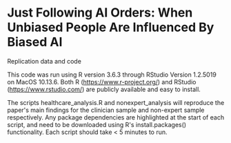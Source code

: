 # Just Following AI Orders: When Unbiased People Are Influenced By Biased AI

Replication data and code

This code was run using R version 3.6.3 through RStudio Version 1.2.5019 on MacOS 10.13.6. Both R (https://www.r-project.org/) and RStudio (https://www.rstudio.com/) are publicly available and easy to install.

The scripts healthcare_analysis.R and nonexpert_analysis will reproduce the paper's main findings for the clinician sample and non-expert sample respectively. Any package dependencies are highlighted at the start of each script, and need to be downloaded using R's install.packages() functionality. Each script should take < 5 minutes to run.
